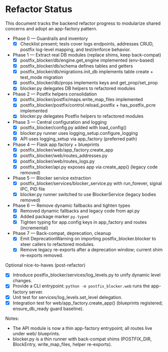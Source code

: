 # Refactor Status

This document tracks the backend refactor progress to modularize shared concerns and adopt an app-factory pattern.

- Phase 0 — Guardrails and inventory
  - [x] Checklist present; tests cover logs endpoints, addresses CRUD, postfix log-level mapping, and test/enforce behavior.

- Phase 1 — Extract real DB modules (replace shims, keep back-compat)
  - [x] postfix_blocker/db/engine.get_engine implemented (env-based)
  - [x] postfix_blocker/db/schema defines tables and getters
  - [x] postfix_blocker/db/migrations.init_db implements table create + test_mode migration
  - [x] postfix_blocker/db/props implements keys and get_prop/set_prop
  - [x] blocker.py delegates DB helpers to refactored modules

- Phase 2 — Postfix helpers consolidation
  - [x] postfix_blocker/postfix/maps.write_map_files implemented
  - [x] postfix_blocker/postfix/control.reload_postfix + has_postfix_pcre implemented
  - [x] blocker.py delegates Postfix helpers to refactored modules

- Phase 3 — Central configuration and logging
  - [x] postfix_blocker/config.py added with load_config()
  - [x] blocker.py runner uses logging_setup.configure_logging
  - [x] API uses logging_setup via app_factory (preferred path)

- Phase 4 — Flask app factory + blueprints
  - [x] postfix_blocker/web/app_factory.create_app
  - [x] postfix_blocker/web/routes_addresses.py
  - [x] postfix_blocker/web/routes_logs.py
  - [x] postfix_blocker/api.py exposes app via create_app() (legacy code removed)

- Phase 5 — Blocker service extraction
  - [x] postfix_blocker/services/blocker_service.py with run_forever, signal IPC, PID file
  - [x] blocker.py runner switched to use BlockerService (legacy bodies removed)

- Phase 6 — Remove dynamic fallbacks and tighten types
  - [x] Removed dynamic fallbacks and legacy code from api.py
  - [x] Added package marker `py.typed`
  - [x] Tighten typing for app.config keys in app_factory and routes (incremental)

- Phase 7 — Back-compat, deprecation, cleanup
  - [x] Emit DeprecationWarning on importing postfix_blocker.blocker to steer callers to refactored modules.
  - [x] Remove legacy re-exports after a deprecation window; current shim re-exports removed.

Optional nice-to-haves (post-refactor)
- [x] Introduce postfix_blocker/services/log_levels.py to unify dynamic level changes.
- [x] Provide a CLI entrypoint: `python -m postfix_blocker.web` runs the app-factory server.
- [x] Unit test for services/log_levels.set_level delegation.
- [x] Integration test for web/app_factory.create_app() (blueprints registered; ensure_db_ready guard baseline).

Notes:
- The API module is now a thin app-factory entrypoint; all routes live under web/ blueprints.
- blocker.py is a thin runner with back-compat shims (POSTFIX_DIR, BlockEntry, write_map_files, helper re-exports).
